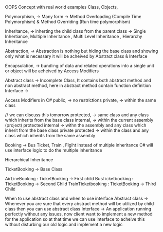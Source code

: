 OOPS Concept with real world examples
Class,
Objects,

Polymorphism, -> Many form -> Method Overloading (Compile Time Polymorphism) & Method Overriding (Run time polymorphism)


Inheritance, -> inherting the child class from the parent class -> Single Inhertiance, Multiple Inheritance , Multi Level Inheritance , Hierarchy Inheritance

Abstraction, -> Abstraction is nothing but hiding the base class and showing only what is necessary it will be acheived by Abstract class & Interface

Encapsulation, -> bundling of data and related operations into a single unit or object will be acheived by Access Modifiers

Abstract class -> Incomplete Class, It contains both abstract method and non abstract method, here in abstract method contain function definition
Interface ->

Access Modifiers in C#
public, -> no restrictions
private, -> within the same class 

// we can discuss this tomorrow
protected, -> same class and any class which inherits from the base class
internal, -> within the current assembly (project)
protected internal -> withn the assembly and any class which inherit from the base class
private protected -> within the class and any class which inherits from the same assembly


Booking -> Bus Ticket, Train , Flgiht
Instead of multiple inheritance C# will use interface logic to do the multiple inheritance

Hierarchical Inheritance

TicketBooking -> Base Class

AirLineBooking : TicketBooking -> First child
BusTicketbooking : TicketBooking -> Second Child 
TrainTicketbooking : TicketBooking -> Third Child

When to use abstract class and when to use interface
Abstract class -> Whenever you are sure that every abstract method will be utilized by child class then you can use abstract class
Interface -> An application running perfectly without any issues, now client want to implement a new method for the application so at that time we can use interface to acheive this 
without disturbing our old logic and implement a new logic


